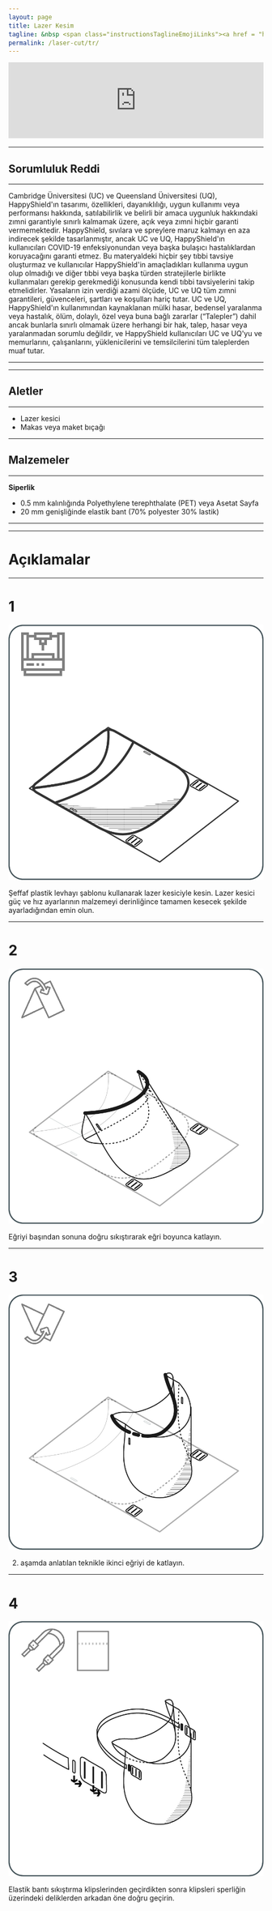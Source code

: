 ```yaml
---
layout: page
title: Lazer Kesim 
tagline: &nbsp <span class="instructionsTaglineEmojiLinks"><a href = "https://github.com/HappyShield/HappyShield/tree/master/Templates/LaserCut" ><i class="em em-triangular_ruler" aria-role="presentation" aria-label="TRIANGULAR RULER"></i></a></span>
permalink: /laser-cut/tr/
---
```


<script src="https://snapwidget.com/js/snapwidget.js"></script>
<iframe src="https://snapwidget.com/embed/811086" class="snapwidget-widget" allowtransparency="true" frameborder="0" scrolling="no" style="border:none; overflow:hidden;  width:100%; "></iframe>

---

## Sorumluluk Reddi

---

Cambridge Üniversitesi (UC) ve Queensland Üniversitesi (UQ), HappyShield'ın tasarımı, özellikleri, dayanıklılığı, uygun kullanımı veya performansı hakkında, satılabilirlik ve belirli bir amaca uygunluk hakkındaki zımni garantiyle sınırlı kalmamak üzere, açık veya zımni hiçbir garanti vermemektedir. HappyShield, sıvılara ve spreylere maruz kalmayı en aza indirecek şekilde tasarlanmıştır, ancak UC ve UQ, HappyShield'ın kullanıcıları COVID-19 enfeksiyonundan veya başka bulaşıcı hastalıklardan koruyacağını garanti etmez. Bu materyaldeki hiçbir şey tıbbi tavsiye oluşturmaz ve kullanıcılar HappyShield'in amaçladıkları kullanıma uygun olup olmadığı ve diğer tıbbi veya başka türden stratejilerle birlikte kullanmaları gerekip gerekmediği konusunda kendi tıbbi tavsiyelerini takip etmelidirler. Yasaların izin verdiği azami ölçüde, UC ve UQ tüm zımni garantileri, güvenceleri, şartları ve koşulları hariç tutar. UC ve UQ, HappyShield'ın kullanımından kaynaklanan mülki hasar, bedensel yaralanma veya hastalık, ölüm, dolaylı, özel veya buna bağlı zararlar (“Talepler”) dahil ancak bunlarla sınırlı olmamak üzere herhangi bir hak, talep, hasar veya yaralanmadan sorumlu değildir, ve HappyShield kullanıcıları UC ve UQ'yu ve memurlarını, çalışanlarını, yüklenicilerini ve temsilcilerini tüm taleplerden muaf tutar.

---

--- 

## Aletler

---

* Lazer kesici
* Makas veya maket bıçağı

---

## Malzemeler

---

**Siperlik**

* 0.5 mm kalınlığında Polyethylene terephthalate (PET) veya Asetat Sayfa
* 20 mm genişliğinde elastik bant (70% polyester 30% lastik)

---

---

# Açıklamalar

---

# 1

![](./Assets/Output/Steps/01.jpg)

Şeffaf plastik levhayı şablonu kullanarak lazer kesiciyle kesin. Lazer kesici güç ve hız ayarlarının malzemeyi derinliğince tamamen kesecek şekilde ayarladığından emin olun. 


---
# 2	

![](./Assets/Output/Steps/02.jpg)

Eğriyi başından sonuna doğru sıkıştırarak eğri boyunca katlayın. 

--- 

# 3 	

![](./Assets/Output/Steps/03.jpg)

2. aşamda anlatılan teknikle ikinci eğriyi de katlayın.

---

# 4	

![](./Assets/Output/Steps/04.jpg)

Elastik bantı sıkıştırma klipslerinden geçirdikten sonra klipsleri sperliğin üzerindeki deliklerden arkadan öne doğru geçirin.



